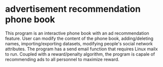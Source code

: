 # advertisement recommendation phone book

This program is an interactive phone book with an ad recommendation feature. User can modify the content of the phone book, adding/deleting names, importing/exporting datasets, modifying people's social network attributes. The program has a send email function that requires Linux mailx to run. Coupled with a reward/penalty algorithm, the program is capale of recommending ads to all personnel to maximize reward.
